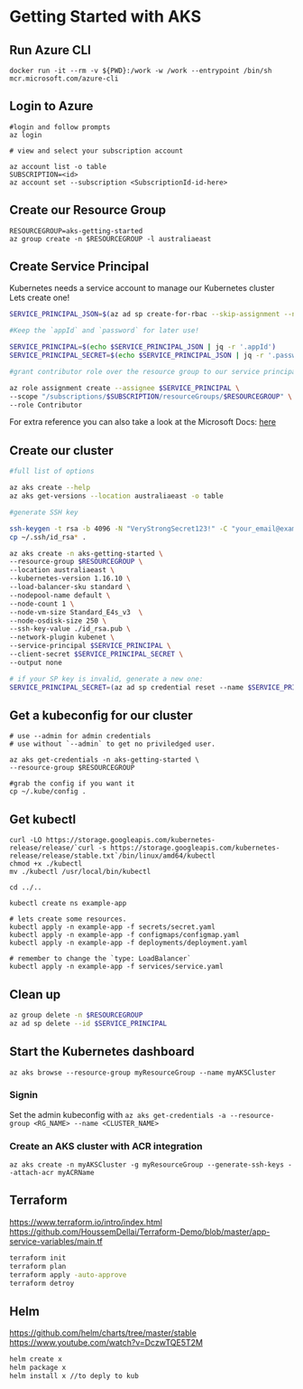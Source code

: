 # Getting Started with AKS

## Run Azure CLI

```
docker run -it --rm -v ${PWD}:/work -w /work --entrypoint /bin/sh mcr.microsoft.com/azure-cli
```

## Login to Azure

```
#login and follow prompts
az login

# view and select your subscription account

az account list -o table
SUBSCRIPTION=<id>
az account set --subscription <SubscriptionId-id-here>
```

## Create our Resource Group

```
RESOURCEGROUP=aks-getting-started
az group create -n $RESOURCEGROUP -l australiaeast

```

## Create Service Principal

Kubernetes needs a service account to manage our Kubernetes cluster </br>
Lets create one! </br>

```sh
SERVICE_PRINCIPAL_JSON=$(az ad sp create-for-rbac --skip-assignment --name aks-getting-started-sp -o json)

#Keep the `appId` and `password` for later use!

SERVICE_PRINCIPAL=$(echo $SERVICE_PRINCIPAL_JSON | jq -r '.appId')
SERVICE_PRINCIPAL_SECRET=$(echo $SERVICE_PRINCIPAL_JSON | jq -r '.password')

#grant contributor role over the resource group to our service principal

az role assignment create --assignee $SERVICE_PRINCIPAL \
--scope "/subscriptions/$SUBSCRIPTION/resourceGroups/$RESOURCEGROUP" \
--role Contributor
```

For extra reference you can also take a look at the Microsoft Docs: [here](https://github.com/MicrosoftDocs/azure-docs/blob/master/articles/aks/kubernetes-service-principal.md) </br>

## Create our cluster

```sh
#full list of options

az aks create --help
az aks get-versions --location australiaeast -o table

#generate SSH key

ssh-keygen -t rsa -b 4096 -N "VeryStrongSecret123!" -C "your_email@example.com" -q -f  ~/.ssh/id_rsa
cp ~/.ssh/id_rsa* .

az aks create -n aks-getting-started \
--resource-group $RESOURCEGROUP \
--location australiaeast \
--kubernetes-version 1.16.10 \
--load-balancer-sku standard \
--nodepool-name default \
--node-count 1 \
--node-vm-size Standard_E4s_v3  \
--node-osdisk-size 250 \
--ssh-key-value ./id_rsa.pub \
--network-plugin kubenet \
--service-principal $SERVICE_PRINCIPAL \
--client-secret $SERVICE_PRINCIPAL_SECRET \
--output none

# if your SP key is invalid, generate a new one:
SERVICE_PRINCIPAL_SECRET=(az ad sp credential reset --name $SERVICE_PRINCIPAL | jq -r '.password')
```

## Get a kubeconfig for our cluster

```
# use --admin for admin credentials
# use without `--admin` to get no priviledged user.

az aks get-credentials -n aks-getting-started \
--resource-group $RESOURCEGROUP

#grab the config if you want it
cp ~/.kube/config .

```

## Get kubectl

```
curl -LO https://storage.googleapis.com/kubernetes-release/release/`curl -s https://storage.googleapis.com/kubernetes-release/release/stable.txt`/bin/linux/amd64/kubectl
chmod +x ./kubectl
mv ./kubectl /usr/local/bin/kubectl

cd ../..

kubectl create ns example-app

# lets create some resources.
kubectl apply -n example-app -f secrets/secret.yaml
kubectl apply -n example-app -f configmaps/configmap.yaml
kubectl apply -n example-app -f deployments/deployment.yaml

# remember to change the `type: LoadBalancer`
kubectl apply -n example-app -f services/service.yaml

```

## Clean up

```sh
az group delete -n $RESOURCEGROUP
az ad sp delete --id $SERVICE_PRINCIPAL
```

## Start the Kubernetes dashboard

`az aks browse --resource-group myResourceGroup --name myAKSCluster`

### Signin

Set the admin kubeconfig with `az aks get-credentials -a --resource-group <RG_NAME> --name <CLUSTER_NAME>`

### Create an AKS cluster with ACR integration

`az aks create -n myAKSCluster -g myResourceGroup --generate-ssh-keys --attach-acr myACRName`

## Terraform

https://www.terraform.io/intro/index.html
https://github.com/HoussemDellai/Terraform-Demo/blob/master/app-service-variables/main.tf

```sh
terraform init
terraform plan
terraform apply -auto-approve
terraform detroy
```

## Helm

https://github.com/helm/charts/tree/master/stable
https://www.youtube.com/watch?v=DczwTQE5T2M

```sh
helm create x
helm package x
helm install x //to deply to kub
```
